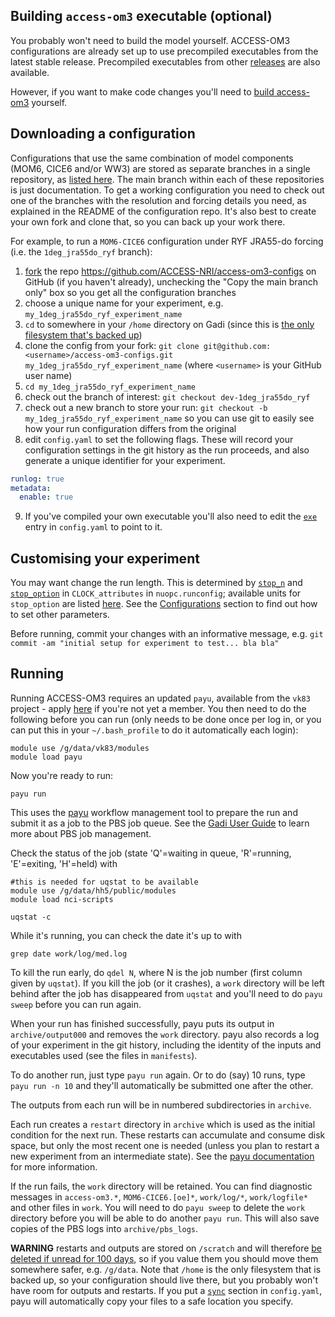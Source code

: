 ## Building `access-om3` executable (optional)

You probably won't need to build the model yourself. ACCESS-OM3 configurations are already set up to use precompiled executables from the latest stable release. Precompiled executables from other [releases](Releases) are also available.

However, if you want to make code changes you'll need to [build access-om3](Building) yourself.


## Downloading a configuration

Configurations that use the same combination of model components (MOM6, CICE6 and/or WW3) are stored as separate branches in a single repository, as [listed here](configurations/Configurations).
The main branch within each of these repositories is just documentation. To get a working configuration you need to check out one of the branches with the resolution and forcing details you need, as explained in the README of the configuration repo. It's also best to create your own fork and clone that, so you can back up your work there.

For example, to run a `MOM6-CICE6` configuration under RYF JRA55-do forcing (i.e. the `1deg_jra55do_ryf` branch):
1. [fork](https://docs.github.com/en/get-started/quickstart/fork-a-repo) the repo https://github.com/ACCESS-NRI/access-om3-configs on GitHub (if you haven't already), unchecking the "Copy the main branch only" box so you get all the configuration branches
2. choose a unique name for your experiment, e.g. `my_1deg_jra55do_ryf_experiment_name`
3. `cd` to somewhere in your `/home` directory on Gadi (since this is [the only filesystem that's backed up](https://opus.nci.org.au/pages/viewpage.action?pageId=90308816))
4. clone the config from your fork: `git clone git@github.com:<username>/access-om3-configs.git my_1deg_jra55do_ryf_experiment_name` (where `<username>` is your GitHub user name)
5. `cd my_1deg_jra55do_ryf_experiment_name`
6. check out the branch of interest: `git checkout dev-1deg_jra55do_ryf`
7. check out a new branch to store your run: `git checkout -b my_1deg_jra55do_ryf_experiment_name` so you can use git to easily see how your run configuration differs from the original
8. edit `config.yaml` to set the following flags. These will record your configuration settings in the git history as the run proceeds, and also generate a unique identifier for your experiment.
```yaml
runlog: true
metadata:
  enable: true
```
9. If you've compiled your own executable you'll also need to edit the [`exe`](https://github.com/search?q=repo%3AACCESS-NRI%2Faccess-om3-configs+path%3Adoc%2Fconfig.yaml+exe:&type=code) entry in `config.yaml` to point to it.

## Customising your experiment
You may want change the run length. This is determined by [`stop_n`](https://github.com/search?q=repo%3AACCESS-NRI%2Faccess-om3-configs+path%3Adoc%2Fnuopc.runconfig+stop_n&type=code) and [`stop_option`](https://github.com/search?q=repo%3AACCESS-NRI%2Faccess-om3-configs+path%3Adoc%2Fnuopc.runconfig+stop_option&type=code) in `CLOCK_attributes` in `nuopc.runconfig`; available units for `stop_option` are listed [here](https://escomp.github.io/CMEPS/versions/master/html/generic.html).
See the [Configurations](configurations/Configurations) section to find out how to set other parameters.

Before running, commit your changes with an informative message, e.g. `git commit -am "initial setup for experiment to test... bla bla"`

## Running

Running ACCESS-OM3 requires an updated `payu`, available from the `vk83` project - apply [here](https://my.nci.org.au/mancini/project/vk83) if you're not yet a member. You then need to do the following before you can run (only needs to be done once per log in, or you can put this in your `~/.bash_profile` to do it automatically each login):
```
module use /g/data/vk83/modules
module load payu
```

Now you're ready to run:
```
payu run
```

This uses the [payu](https://github.com/payu-org/payu) workflow management tool to prepare the run and submit it as a job to the PBS job queue. See the [Gadi User Guide](https://opus.nci.org.au/display/Help/Gadi+User+Guide) to learn more about PBS job management.

Check the status of the job (state 'Q'=waiting in queue, 'R'=running, 'E'=exiting, 'H'=held) with
```
#this is needed for uqstat to be available 
module use /g/data/hh5/public/modules
module load nci-scripts

uqstat -c
```

While it's running, you can check the date it's up to with
```
grep date work/log/med.log
```

To kill the run early, do `qdel N`, where N is the job number (first column given by `uqstat`). If you kill the job (or it crashes), a `work` directory will be left behind after the job has disappeared from `uqstat` and you'll need to do `payu sweep` before you can run again.

When your run has finished successfully, payu puts its output in `archive/output000` and removes the `work` directory. payu also records a log of your experiment in the git history, including the identity of the inputs and executables used (see the files in `manifests`).

To do another run, just type `payu run` again. Or to do (say) 10 runs, type `payu run -n 10` and they'll automatically be submitted one after the other.

The outputs from each run will be in numbered subdirectories in `archive`.

Each run creates a `restart` directory in `archive` which is used as the initial condition for the next run. These restarts can accumulate and consume disk space, but only the most recent one is needed (unless you plan to restart a new experiment from an intermediate state).
See the [payu documentation](http://payu.readthedocs.io/en/latest) for more information.

If the run fails, the `work` directory will be retained. You can find diagnostic messages in `access-om3.*`, `MOM6-CICE6.[oe]*`, `work/log/*`, `work/logfile*` and other files in `work`. You will need to do `payu sweep` to delete the `work` directory before you will be able to do another `payu run`. This will also save copies of the PBS logs into `archive/pbs_logs`.

**WARNING** restarts and outputs are stored on `/scratch` and will therefore [be deleted if unread for 100 days](https://opus.nci.org.au/pages/viewpage.action?pageId=156434436), so if you value them you should move them somewhere safer, e.g. `/g/data`. Note that `/home` is the only filesystem that is backed up, so your configuration should live there, but you probably won't have room for outputs and restarts.
If you put a [`sync`](https://payu.readthedocs.io/en/latest/config.html#postprocessing) section in `config.yaml`, payu will automatically copy your files to a safe location you specify.